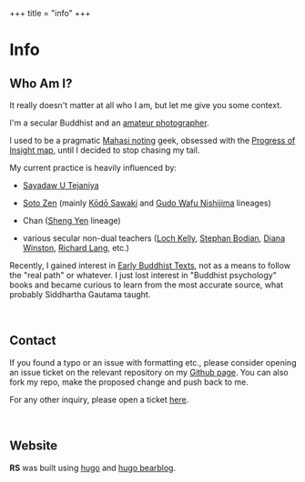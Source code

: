 +++
title = "info"
+++

# Info

## Who Am I?

It really doesn't matter at all who I am, but let me give you some context.

I'm a secular Buddhist and an [amateur photographer](https://vlzetko.com).

I used to be a pragmatic [Mahasi noting](https://mahasivipassana.com) geek, obsessed with the [Progress of Insight map](https://mahasivipassana.com/the-progress-of-insight-map/), until I decided to stop chasing my tail.

My current practice is heavily influenced by:
 
- [Sayadaw U Tejaniya](https://ashintejaniya.org/)

- [Soto Zen](https://www.sotozen.com/eng) (mainly [Kōdō Sawaki](https://en.wikipedia.org/wiki/K%C5%8Dd%C5%8D_Sawaki) and [Gudo Wafu Nishijima](https://en.wikipedia.org/wiki/Gud%C5%8D_Wafu_Nishijima) lineages)

- Chan ([Sheng Yen](https://en.wikipedia.org/wiki/Sheng-yen) lineage)

- various secular non-dual teachers ([Loch Kelly](https://lochkelly.org), [Stephan Bodian](https://www.stephanbodian.org/), [Diana Winston](https://dianawinston.com), [Richard Lang](https://www.headless.org/contact/richard-lang.htm), etc.)


Recently, I gained interest in [Early Buddhist Texts](https://suttacentral.net/), not as a means to follow the "real path" or whatever. I just lost interest in "Buddhist psychology" books and became curious to learn from the most accurate source, what probably Siddhartha Gautama taught.

&nbsp;
## Contact

If you found a typo or an issue with formatting etc., please consider opening an issue ticket on the relevant repository on my [Github page](https://github.com/ahtrahddis?tab=repositories). You can also fork my repo, make the proposed change and push back to me.

For any other inquiry, please open a ticket [here](https://github.com/ahtrahddis/ahtrahddis.github.io/issues).



&nbsp;
## Website

**RS** was built using [hugo](https://gohugo.io/) and  [hugo bearblog](https://github.com/janraasch/hugo-bearblog).
